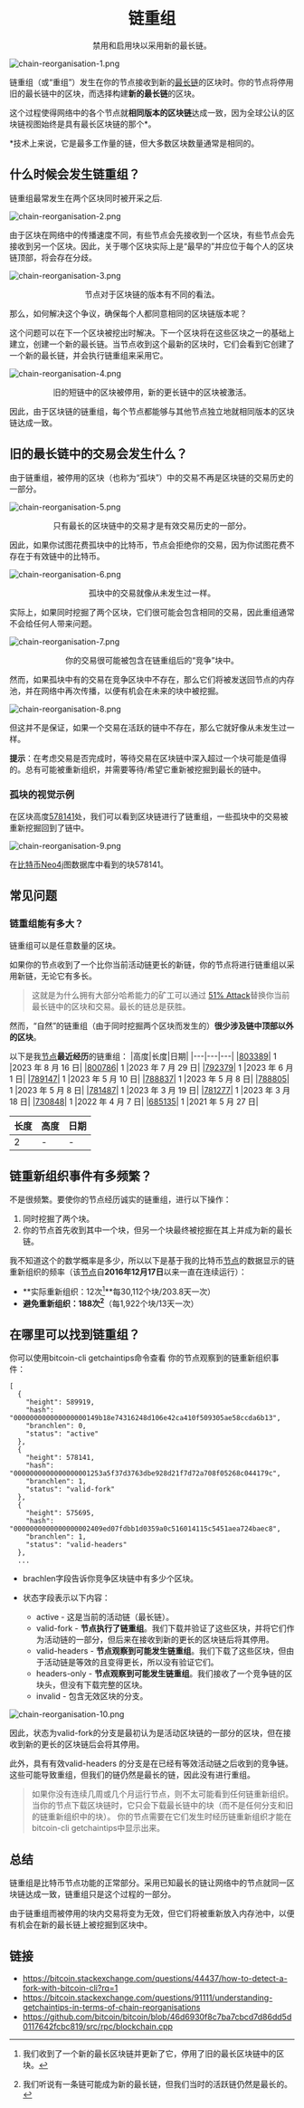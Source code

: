 # <center>链重组</center>
<center>禁用和启用块以采用新的最长链。</center>

![chain-reorganisation-1.png](img/chain-reorganisation-1%20(1).png)

链重组（或“重组”）发生在你的节点接收到新的[最长链](../longest-chain/longest-chain.md)的区块时。你的节点将停用旧的最长链中的区块，而选择构建**新的最长链**的区块。

这个过程使得网络中的各个节点就**相同版本的区块链**达成一致，因为全球公认的区块链视图始终是具有最长区块链的那个*。

*技术上来说，它是最多工作量的链，但大多数区块数量通常是相同的。

## 什么时候会发生链重组？

链重组最常发生在两个区块同时被开采之后.

![chain-reorganisation-2.png](img/chain-reorganisation-2%20(1).png)

由于区块在网络中的传播速度不同，有些节点会先接收到一个区块，有些节点会先接收到另一个区块。因此，关于哪个区块实际上是“最早的”并应位于每个人的区块链顶部，将会存在分歧。

![chain-reorganisation-3.png](img/chain-reorganisation-3%20(1).png)

<center>节点对于区块链的版本有不同的看法。</center>

那么，如何解决这个争议，确保每个人都同意相同的区块链版本呢？

这个问题可以在下一个区块被挖出时解决。下一个区块将在这些区块之一的基础上建立，创建一个新的最长链。当节点收到这个最新的区块时，它们会看到它创建了一个新的最长链，并会执行链重组来采用它。

![chain-reorganisation-4.png](img/chain-reorganisation-4%20(1).png)

<center>旧的短链中的区块被停用，新的更长链中的区块被激活。</center>

因此，由于区块链的链重组，每个节点都能够与其他节点独立地就相同版本的区块链达成一致。

## 旧的最长链中的交易会发生什么？

由于链重组，被停用的区块（也称为“孤块”）中的交易不再是区块链的交易历史的一部分。

![chain-reorganisation-5.png](img/chain-reorganisation-5%20(1).png)

<center>只有最长的区块链中的交易才是有效交易历史的一部分。</center>

因此，如果你试图花费孤块中的比特币，节点会拒绝你的交易，因为你试图花费不存在于有效链中的比特币。

![chain-reorganisation-6.png](img/chain-reorganisation-6%20(1).png)

<center>孤块中的交易就像从未发生过一样。</center>

实际上，如果同时挖掘了两个区块，它们很可能会包含相同的交易，因此重组通常不会给任何人带来问题。

![chain-reorganisation-7.png](img/chain-reorganisation-7%20(1).png)

<center>你的交易很可能被包含在链重组后的“竞争”块中。</center>

然而，如果孤块中有的交易在竞争区块中不存在，那么它们将被发送回节点的内存池，并在网络中再次传播，以便有机会在未来的块中被挖掘。

![chain-reorganisation-8.png](img/chain-reorganisation-8%20(1).png)

但这并不是保证，如果一个交易在活跃的链中不存在，那么它就好像从未发生过一样。

**提示**：在考虑交易是否完成时，等待交易在区块链中深入超过一个块可能是值得的。总有可能被重新组织，并需要等待/希望它重新被挖掘到最长的链中。

### 孤块的视觉示例
在区块高度[578141](https://learnmeabitcoin.com/explorer/blockchain/578141)处，我们可以看到区块链进行了链重组，一些孤块中的交易被重新挖掘回到了链中。

![chain-reorganisation-9.png](img/chain-reorganisation-9.png)

在[比特币Neo4j](../../../Neo4j/Neo4j.md)图数据库中看到的块578141。

## 常见问题

### 链重组能有多大？

链重组可以是任意数量的区块。

如果你的节点收到了一个比你当前活动链更长的新链，你的节点将进行链重组以采用新链，无论它有多长。

>这就是为什么拥有大部分哈希能力的矿工可以通过 [51% Attack](../51-attack/51-attack.md)替换你当前最长链中的区块和交易。最长的链总是获胜。

然而，“自然”的链重组（由于同时挖掘两个区块而发生的）**很少涉及链中顶部以外的区块**。

以下是我[节点](https://learnmeabitcoin.com/explorer)**最近经历**的链重组：
|高度|长度|日期|
|---|---|---|
|[803389](https://learnmeabitcoin.com/explorer/blockchain/803389)|	1	|2023 年 8 月 16 日|
|[800786](https://learnmeabitcoin.com/explorer/blockchain/800786)|	1	|2023 年 7 月 29 日|
|[792379](https://learnmeabitcoin.com/explorer/blockchain/792379)|	1	|2023 年 6 月 1 日|
|[789147](https://learnmeabitcoin.com/explorer/blockchain/789147)|	1	|2023 年 5 月 10 日|
|[788837](https://learnmeabitcoin.com/explorer/blockchain/788837)|	1	|2023 年 5 月 8 日|
|[788805](https://learnmeabitcoin.com/explorer/blockchain/788805)|  1	|2023 年 5 月 8 日|
|[781487](https://learnmeabitcoin.com/explorer/blockchain/781487)|	1	|2023 年 3 月 19 日|
|[781277](https://learnmeabitcoin.com/explorer/blockchain/781277)|	1	|2023 年 3 月 18 日|
|[730848](https://learnmeabitcoin.com/explorer/blockchain/730848)|	1	|2022 年 4 月 7 日|
|[685135](https://learnmeabitcoin.com/explorer/blockchain/685135)|	1	|2021 年 5 月 27 日|

|长度	|高度	|日期|
|---|---|---|
|2| -|-|

## 链重新组织事件有多频繁？

不是很频繁。要使你的节点经历诚实的链重组，进行以下操作：

1. 同时挖掘了两个块。
2. 你的节点首先收到其中一个块，但另一个块最终被挖掘在其上并成为新的最长链。

我不知道这个的数学概率是多少，所以以下是基于我的比特币[节点](https://learnmeabitcoin.com/explorer)的数据显示的链重新组织的频率（该[节点](https://learnmeabitcoin.com/explorer)自**2016年12月17日**以来一直在连续运行）：

* **实际重新组织：12次[^1]**每30,112个块/203.8天一次）
* **避免重新组织：188次[^2]**（每1,922个块/13天一次）
  
## 在哪里可以找到链重组？
你可以使用bitcoin-cli getchaintips命令查看 你的节点观察到的链重新组织事件：
```
[
  {
    "height": 589919,
    "hash": "000000000000000000149b18e74316248d106e42ca410f509305ae58ccda6b13",
    "branchlen": 0,
    "status": "active"
  },
  {
    "height": 578141,
    "hash": "0000000000000000001253a5f37d3763dbe928d21f7d72a708f05268c044179c",
    "branchlen": 1,
    "status": "valid-fork"
  },
  {
    "height": 575695,
    "hash": "0000000000000000002409ed07fdbb1d0359a0c516014115c5451aea724baec8",
    "branchlen": 1,
    "status": "valid-headers"
  },
  ...
```

* brachlen字段告诉你竞争区块链中有多少个区块。

* 状态字段表示以下内容：
    * active - 这是当前的活动链（最长链）。
    * valid-fork - **节点执行了链重组**。我们下载并验证了这些区块，并将它们作为活动链的一部分，但后来在接收到新的更长的区块链后将其停用。
    * valid-headers - **节点观察到可能发生链重组**。我们下载了这些区块，但由于活动链是等效的且变得更长，所以没有验证它们。
    *   headers-only - **节点观察到可能发生链重组**。我们接收了一个竞争链的区块头，但没有下载完整的区块。
    * invalid - 包含无效区块的分支。
    
![chain-reorganisation-10.png](img/chain-reorganisation-10%20(1).png)

因此，状态为valid-fork的分支是最初认为是活动区块链的一部分的区块，但在接收到新的更长的区块链后会将其停用。

此外，具有有效valid-headers 的分支是在已经有等效活动链之后收到的竞争链。这些可能导致重组，但我们的链仍然是最长的链，因此没有进行重组。

>如果你没有连续几周或几个月运行节点，则不太可能看到任何链重新组织。当你的节点下载区块链时，它只会下载最长链中的块（而不是任何分支和旧的链重新组织中的块）。 你的节点需要在它们发生时经历链重新组织才能在bitcoin-cli getchaintips中显示出来。

## 总结
链重组是比特币节点功能的正常部分。采用已知最长的链让网络中的节点就同一区块链达成一致，链重组只是这个过程的一部分。

由于链重组而被停用的块内交易将变为无效，但它们将被重新放入内存池中，以便有机会在新的最长链上被挖掘到区块中。

## 链接
*  https://bitcoin.stackexchange.com/questions/44437/how-to-detect-a-fork-with-bitcoin-cli?rq=1
*  https://bitcoin.stackexchange.com/questions/91111/understanding-getchaintips-in-terms-of-chain-reorganisations
*  https://github.com/bitcoin/bitcoin/blob/46d6930f8c7ba7cbcd7d86dd5d0117642fcbc819/src/rpc/blockchain.cpp


[^1]:我们收到了一个新的最长区块链并更新了它，停用了旧的最长区块链中的区块。
[^2]:我们听说有一条链可能成为新的最长链，但我们当时的活跃链仍然是最长的。